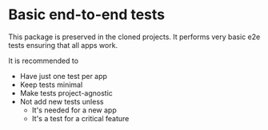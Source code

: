 # Basic end-to-end tests

This package is preserved in the cloned projects. It performs very basic e2e
tests ensuring that all apps work.

It is recommended to

- Have just one test per app
- Keep tests minimal
- Make tests project-agnostic
- Not add new tests unless
  - It's needed for a new app
  - It's a test for a critical feature
